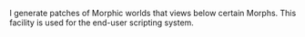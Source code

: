 I generate patches of Morphic worlds that views below certain Morphs. This facility is used for the end-user scripting system.